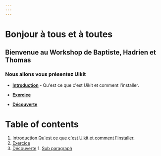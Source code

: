 ```yaml
---
---
---
```


# Bonjour à tous et à toutes

## Bienvenue au Workshop de Baptiste, Hadrien et Thomas

### Nous allons vous présentez Uikit


- __[Introduction](https://docs.google.com/presentation/d/1ePlkLwS9Ew6DiZe_D98PFSBxpbx93JIVX8h5atwk-Dg/edit?usp=sharing)__ - Qu'est ce que c'est Uikit et comment l'installer.

- __[Exercice](./Exercice/README.md)__ 

- __[Découverte](./Exercice/docs2.md)__


# Table of contents
1. [Introduction Qu'est ce que c'est Uikit et comment l'installer.](https://docs.google.com/presentation/d/1ePlkLwS9Ew6DiZe_D98PFSBxpbx93JIVX8h5atwk-Dg/edit?usp=sharing)
2. [Exercice](./Exercice/README.md)
3. [Découverte](./Exercice/docs2.md)
        1. [Sub paragraph](#subparagraph1)





